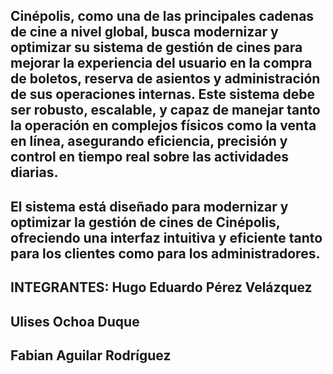 ## Cinépolis, como una de las principales cadenas de cine a nivel global, busca modernizar y optimizar su sistema de gestión de cines para mejorar la experiencia del usuario en la compra de boletos, reserva de asientos y administración de sus operaciones internas. Este sistema debe ser robusto, escalable, y capaz de manejar tanto la operación en complejos físicos como la venta en línea, asegurando eficiencia, precisión y control en tiempo real sobre las actividades diarias.
## El sistema está diseñado para modernizar y optimizar la gestión de cines de Cinépolis, ofreciendo una interfaz intuitiva y eficiente tanto para los clientes como para los administradores.
## INTEGRANTES: Hugo Eduardo Pérez Velázquez
## Ulises Ochoa Duque 
## Fabian Aguilar Rodríguez
